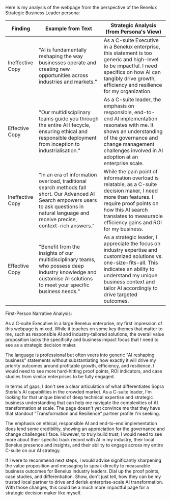 Here is my analysis of the webpage from the perspective of the Benelux Strategic Business Leader persona:

| Finding         | Example from Text | Strategic Analysis (from Persona's View) |
|-----------------|-------------------|------------------------------------------|
| Ineffective Copy | "AI is fundamentally reshaping the way businesses operate and creating new opportunities across industries and markets."      | As a C-suite Executive in a Benelux enterprise, this statement is too generic and high-level to be impactful. I need specifics on how AI can tangibly drive growth, efficiency and resilience for my organization.   |
| Effective Copy   | "Our multidisciplinary teams guide you through the entire AI lifecycle, ensuring ethical and responsible deployment from inception to industrialisation."      | As a C-suite leader, the emphasis on responsible, end-to-end AI implementation resonates with me. It shows an understanding of the governance and change management challenges involved in AI adoption at an enterprise scale.       |
| Ineffective Copy | "In an era of information overload, traditional search methods fall short. Our Advanced AI Search empowers users to ask questions in natural language and receive precise, context-rich answers."      | While the pain point of information overload is relatable, as a C-suite decision maker, I need more than features. I require proof points on how this AI search translates to measurable efficiency gains and ROI for my business.   |
| Effective Copy   | "Benefit from the insights of our multidisciplinary teams, who possess deep industry knowledge and customise AI solutions to meet your specific business needs." | As a strategic leader, I appreciate the focus on industry expertise and customized solutions vs. one-size-fits-all. This indicates an ability to understand my unique business context and tailor AI accordingly to drive targeted outcomes.       |

First-Person Narrative Analysis:

As a C-suite Executive in a large Benelux enterprise, my first impression of this webpage is mixed. While it touches on some key themes that matter to me, such as responsible AI and industry-tailored solutions, the overall value proposition lacks the specificity and business impact focus that I need to see as a strategic decision maker. 

The language is professional but often veers into generic "AI reshaping business" statements without substantiating how exactly it will drive my priority outcomes around profitable growth, efficiency, and resilience. I would need to see more hard-hitting proof points, ROI indicators, and case studies from similar enterprises to be fully engaged.

In terms of gaps, I don't see a clear articulation of what differentiates Sopra Steria's AI capabilities in the crowded market. As a C-suite leader, I'm looking for that unique blend of deep technical expertise and strategic business understanding that can help me navigate the complexities of AI transformation at scale. The page doesn't yet convince me that they have that standout "Transformation and Resilience" partner profile I'm seeking.

The emphasis on ethical, responsible AI and end-to-end implementation does lend some credibility, showing an appreciation for the governance and change challenges I face. However, to truly build trust, I would need to see more about their specific track record with AI in my industry, their local Benelux presence and insights, and their ability to engage across my entire C-suite on our AI strategy.

If I were to recommend next steps, I would advise significantly sharpening the value proposition and messaging to speak directly to measurable business outcomes for Benelux industry leaders. Dial up the proof points, case studies, and differentiation. Show, don't just tell, how they can be my trusted local partner to drive and derisk enterprise-scale AI transformation. With those changes, this could be a much more impactful page for a strategic decision maker like myself.